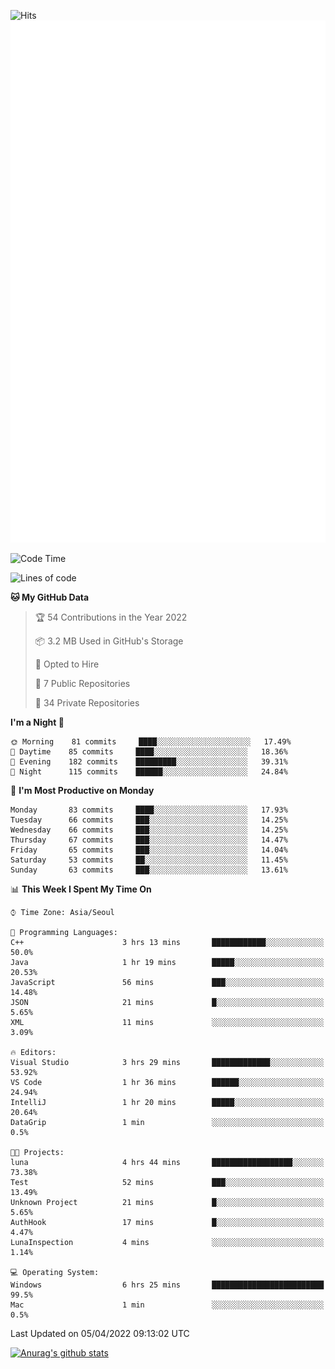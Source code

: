 ![Hits](https://hits.seeyoufarm.com/api/count/incr/badge.svg?url=https%3A%2F%2Fgithub.com%2Fkokose1234&count_bg=%2379C83D&title_bg=%23555555&icon=apple.svg&icon_color=%23E7E7E7&title=hits&edge_flat=false)
<br/>
![Metrics](https://github.com/kokose1234/kokose1234/blob/main/github-metrics.svg)

<!--START_SECTION:waka-->
![Code Time](http://img.shields.io/badge/Code%20Time-613%20hrs%2029%20mins-blue)

![Lines of code](https://img.shields.io/badge/From%20Hello%20World%20I%27ve%20Written-2%20Million%20lines%20of%20code-blue)

**🐱 My GitHub Data** 

> 🏆 54 Contributions in the Year 2022
 > 
> 📦 3.2 MB Used in GitHub's Storage 
 > 
> 💼 Opted to Hire
 > 
> 📜 7 Public Repositories 
 > 
> 🔑 34 Private Repositories  
 > 
**I'm a Night 🦉** 

```text
🌞 Morning    81 commits     ████░░░░░░░░░░░░░░░░░░░░░   17.49% 
🌆 Daytime    85 commits     ████░░░░░░░░░░░░░░░░░░░░░   18.36% 
🌃 Evening    182 commits    █████████░░░░░░░░░░░░░░░░   39.31% 
🌙 Night      115 commits    ██████░░░░░░░░░░░░░░░░░░░   24.84%

```
📅 **I'm Most Productive on Monday** 

```text
Monday       83 commits     ████░░░░░░░░░░░░░░░░░░░░░   17.93% 
Tuesday      66 commits     ███░░░░░░░░░░░░░░░░░░░░░░   14.25% 
Wednesday    66 commits     ███░░░░░░░░░░░░░░░░░░░░░░   14.25% 
Thursday     67 commits     ███░░░░░░░░░░░░░░░░░░░░░░   14.47% 
Friday       65 commits     ███░░░░░░░░░░░░░░░░░░░░░░   14.04% 
Saturday     53 commits     ██░░░░░░░░░░░░░░░░░░░░░░░   11.45% 
Sunday       63 commits     ███░░░░░░░░░░░░░░░░░░░░░░   13.61%

```


📊 **This Week I Spent My Time On** 

```text
⌚︎ Time Zone: Asia/Seoul

💬 Programming Languages: 
C++                      3 hrs 13 mins       ████████████░░░░░░░░░░░░░   50.0% 
Java                     1 hr 19 mins        █████░░░░░░░░░░░░░░░░░░░░   20.53% 
JavaScript               56 mins             ███░░░░░░░░░░░░░░░░░░░░░░   14.48% 
JSON                     21 mins             █░░░░░░░░░░░░░░░░░░░░░░░░   5.65% 
XML                      11 mins             ░░░░░░░░░░░░░░░░░░░░░░░░░   3.09%

🔥 Editors: 
Visual Studio            3 hrs 29 mins       █████████████░░░░░░░░░░░░   53.92% 
VS Code                  1 hr 36 mins        ██████░░░░░░░░░░░░░░░░░░░   24.94% 
IntelliJ                 1 hr 20 mins        █████░░░░░░░░░░░░░░░░░░░░   20.64% 
DataGrip                 1 min               ░░░░░░░░░░░░░░░░░░░░░░░░░   0.5%

🐱‍💻 Projects: 
luna                     4 hrs 44 mins       ██████████████████░░░░░░░   73.38% 
Test                     52 mins             ███░░░░░░░░░░░░░░░░░░░░░░   13.49% 
Unknown Project          21 mins             █░░░░░░░░░░░░░░░░░░░░░░░░   5.65% 
AuthHook                 17 mins             █░░░░░░░░░░░░░░░░░░░░░░░░   4.47% 
LunaInspection           4 mins              ░░░░░░░░░░░░░░░░░░░░░░░░░   1.14%

💻 Operating System: 
Windows                  6 hrs 25 mins       █████████████████████████   99.5% 
Mac                      1 min               ░░░░░░░░░░░░░░░░░░░░░░░░░   0.5%

```


 Last Updated on 05/04/2022 09:13:02 UTC
<!--END_SECTION:waka-->

[![Anurag's github stats](https://github-readme-stats.vercel.app/api?username=kokose1234&theme=dracula)](https://github.com/anuraghazra/github-readme-stats)



	
